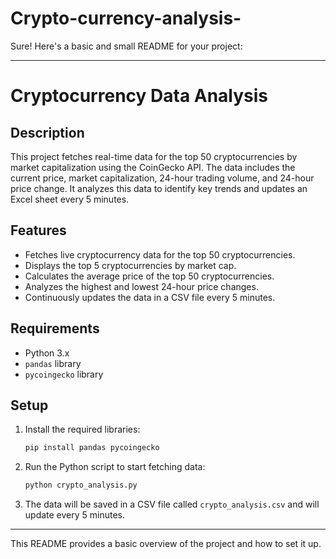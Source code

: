 # Crypto-currency-analysis-
Sure! Here's a basic and small README for your project:

---

# Cryptocurrency Data Analysis

## Description
This project fetches real-time data for the top 50 cryptocurrencies by market capitalization using the CoinGecko API. The data includes the current price, market capitalization, 24-hour trading volume, and 24-hour price change. It analyzes this data to identify key trends and updates an Excel sheet every 5 minutes.

## Features
- Fetches live cryptocurrency data for the top 50 cryptocurrencies.
- Displays the top 5 cryptocurrencies by market cap.
- Calculates the average price of the top 50 cryptocurrencies.
- Analyzes the highest and lowest 24-hour price changes.
- Continuously updates the data in a CSV file every 5 minutes.

## Requirements
- Python 3.x
- `pandas` library
- `pycoingecko` library

## Setup
1. Install the required libraries:
   ```bash
   pip install pandas pycoingecko
   ```

2. Run the Python script to start fetching data:
   ```bash
   python crypto_analysis.py
   ```

3. The data will be saved in a CSV file called `crypto_analysis.csv` and will update every 5 minutes.

---

This README provides a basic overview of the project and how to set it up.
